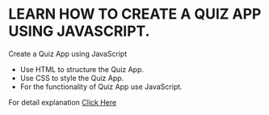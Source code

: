 # LEARN HOW TO CREATE A QUIZ APP USING JAVASCRIPT.
<p>Create a Quiz App using JavaScript</p>
<ul>
<li>Use HTML to structure the Quiz App.</li>
<li>Use CSS to style the Quiz App.</li>
<li>For the functionality of Quiz App use JavaScript.</li>
</ul>
<p>For detail explanation <a href="https://projects.sparkifysolutions.com/quiz-app-using-javascript/">Click Here</a></p>